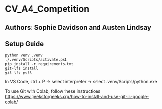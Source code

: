 # CV_A4_Competition
## Authors: Sophie Davidson and Austen Lindsay

## Setup Guide
    python venv .venv
    ./.venv/Scripts/activate.ps1
    pip install -r requirements.txt
    git-lfs install
    git lfs pull

In VS Code, ctrl + P -> select interpreter -> select .venv/Scripts/python.exe

To use Git with Colab, follow these instructions https://www.geeksforgeeks.org/how-to-install-and-use-git-in-google-colab/
